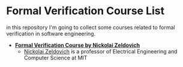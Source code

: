 # Formal Verification Course List
in this repository I'm going to collect some courses related to formal verification in software engineering.

- **[Formal Verification Course by Nickolai Zeldovich](https://www.youtube.com/watch?v=To6lsY24A8o&list=PLA6Ht2dJt3SITo6PYTyzr9832epkyFD48&pp=iAQB)**
    - [Nickolai Zeldovich](https://scholar.google.com/citations?user=DJ6--hMAAAAJ&hl=en) is a professor of Electrical Engineering and Computer Science at MIT

